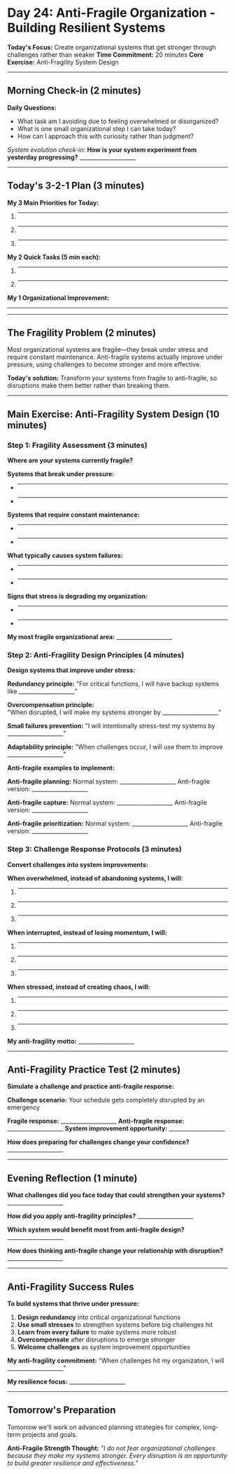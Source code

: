 # Day 24: Anti-Fragile Organization - Building Resilient Systems

**Today's Focus:** Create organizational systems that get stronger through challenges rather than weaker
**Time Commitment:** 20 minutes
**Core Exercise:** Anti-Fragility System Design

---

## Morning Check-in (2 minutes)

**Daily Questions:**
- What task am I avoiding due to feeling overwhelmed or disorganized?
- What is one small organizational step I can take today?
- How can I approach this with curiosity rather than judgment?

*System evolution check-in:*
**How is your system experiment from yesterday progressing?** ____________________

---

## Today's 3-2-1 Plan (3 minutes)

**My 3 Main Priorities for Today:**
1. ____________________
2. ____________________
3. ____________________

**My 2 Quick Tasks (5 min each):**
1. ____________________
2. ____________________

**My 1 Organizational Improvement:**
____________________

---

## The Fragility Problem (2 minutes)

Most organizational systems are fragile—they break under stress and require constant maintenance. Anti-fragile systems actually improve under pressure, using challenges to become stronger and more effective.

**Today's solution:** Transform your systems from fragile to anti-fragile, so disruptions make them better rather than breaking them.

---

## Main Exercise: Anti-Fragility System Design (10 minutes)

### Step 1: Fragility Assessment (3 minutes)

**Where are your systems currently fragile?**

**Systems that break under pressure:**
- ____________________
- ____________________

**Systems that require constant maintenance:**
- ____________________
- ____________________

**What typically causes system failures:**
- ____________________
- ____________________

**Signs that stress is degrading my organization:**
- ____________________
- ____________________

**My most fragile organizational area:** ____________________

### Step 2: Anti-Fragility Design Principles (4 minutes)

**Design systems that improve under stress:**

**Redundancy principle:**
"For critical functions, I will have backup systems like ____________________"

**Overcompensation principle:**  
"When disrupted, I will make my systems stronger by ____________________"

**Small failures prevention:**
"I will intentionally stress-test my systems by ____________________"

**Adaptability principle:**
"When challenges occur, I will use them to improve ____________________"

**Anti-fragile examples to implement:**

**Anti-fragile planning:**
Normal system: ____________________
Anti-fragile version: ____________________

**Anti-fragile capture:**
Normal system: ____________________
Anti-fragile version: ____________________

**Anti-fragile prioritization:**
Normal system: ____________________
Anti-fragile version: ____________________

### Step 3: Challenge Response Protocols (3 minutes)

**Convert challenges into system improvements:**

**When overwhelmed, instead of abandoning systems, I will:**
1. ____________________
2. ____________________
3. ____________________

**When interrupted, instead of losing momentum, I will:**
1. ____________________
2. ____________________
3. ____________________

**When stressed, instead of creating chaos, I will:**
1. ____________________
2. ____________________
3. ____________________

**My anti-fragility motto:** ____________________

---

## Anti-Fragility Practice Test (2 minutes)

**Simulate a challenge and practice anti-fragile response:**

**Challenge scenario:** Your schedule gets completely disrupted by an emergency

**Fragile response:** ____________________
**Anti-fragile response:** ____________________
**System improvement opportunity:** ____________________

**How does preparing for challenges change your confidence?** ____________________

---

## Evening Reflection (1 minute)

**What challenges did you face today that could strengthen your systems?** ____________________

**How did you apply anti-fragility principles?** ____________________

**Which system would benefit most from anti-fragile design?** ____________________

**How does thinking anti-fragile change your relationship with disruption?** ____________________

---

## Anti-Fragility Success Rules

**To build systems that thrive under pressure:**

1. **Design redundancy** into critical organizational functions
2. **Use small stresses** to strengthen systems before big challenges hit
3. **Learn from every failure** to make systems more robust
4. **Overcompensate** after disruptions to emerge stronger
5. **Welcome challenges** as system improvement opportunities

**My anti-fragility commitment:** "When challenges hit my organization, I will ____________________"

**My resilience focus:** ____________________

---

## Tomorrow's Preparation
Tomorrow we'll work on advanced planning strategies for complex, long-term projects and goals.

**Anti-Fragile Strength Thought:**
*"I do not fear organizational challenges because they make my systems stronger. Every disruption is an opportunity to build greater resilience and effectiveness."*